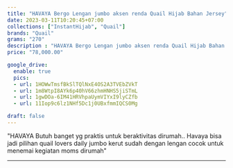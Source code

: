 ```yaml
---
title: "HAVAYA Bergo Lengan jumbo aksen renda Quail Hijab Bahan Jersey"
date: 2023-03-11T10:20:45+07:00
collections: ["InstantHijab", "Quail"]
brands: "Quail"
grams: "270"
description : "HAVAYA Bergo Lengan jumbo aksen renda Quail Hijab Bahan Jersey"
price: "78,000.00"

google_drive:
  enable: true
  pics:
  - url: 1HOWwTmsfBkSlTQlNxE4OS2A3TVEbZVkT
  - url: 1m8WtpI8AYk6p40hV66zhmHNHS5jiSTmL
  - url: 1gwDOa-6IM41HRVhpaUymVIYxI9lyCZfb
  - url: 11Iop9c6lz1NHf5Dc1j0UBxfmmIQCS0Mg

draft: false
---
```


"HAVAYA
 Butuh banget yg praktis untuk beraktivitas dirumah.. Havaya bisa jadi pilihan quail lovers 
daily jumbo kerut sudah dengan lengan 
cocok untuk menemai kegiatan moms dirumah"

---    
  
